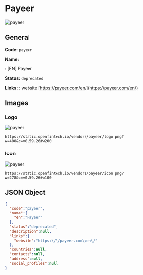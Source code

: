 
# Payeer 
![payeer](https://static.openfintech.io/vendors/payeer/logo.png?w=400&c=v0.59.26#w200)  

## General 
 
**Code:** `payeer` 
 
**Name:** 
 
:	[EN] Payeer 
 
**Status:** `deprecated` 
 
**Links:** 
: website [https://payeer.com/en/](https://payeer.com/en/) 
 

## Images 

### Logo 
 
![payeer](https://static.openfintech.io/vendors/payeer/logo.png?w=400&c=v0.59.26#w200)  

```
https://static.openfintech.io/vendors/payeer/logo.png?w=400&c=v0.59.26#w200
```  

### Icon 
 
![payeer](https://static.openfintech.io/vendors/payeer/icon.png?w=278&c=v0.59.26#w100)  

```
https://static.openfintech.io/vendors/payeer/icon.png?w=278&c=v0.59.26#w100
```  

## JSON Object 

```json
{
  "code":"payeer",
  "name":{
    "en":"Payeer"
  },
  "status":"deprecated",
  "description":null,
  "links":{
    "website":"https:\/\/payeer.com\/en\/"
  },
  "countries":null,
  "contacts":null,
  "address":null,
  "social_profiles":null
}
```  
